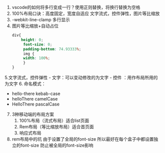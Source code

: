 1. vscode的如何将多行变成一行？使用正则替换，将换行替换为空格
2. 100%布局口诀：高度固定，宽度自适应 文字流式，控件弹性，图片等比缩放
3. -webkit-line-clamp 多行显示
4. 图片等比缩放+自动占位
   ```scss
   div{
       height: 0;
        font-size: 0;
        padding-bottom: 74.93333%;
        img {
        width: 100%;
        }
   }
   ```
5.文字流式，控件弹性
    - 文字：可以变动修改的为文字
    - 控件 ：用作布局所用的为文字
6. 命名模式：
   - hello-there kebab-case
   - helloThere camelCase
   - HelloThere pascalCase
7. 3种移动端的布局方案
   1. 100%布局（流式布局）适合list页面
   2. Rem布局（等比缩放布局）适合首页面
   3. 响应式布局
8. rem布局中的坑 由于设置了全局的font-size 所以最好在每个盒子中都设置独立的font-size 防止被全局的font-size影响
